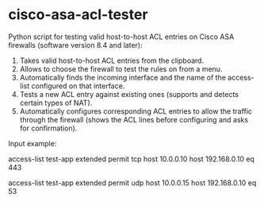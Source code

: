 # cisco-asa-acl-tester
Python script for testing valid host-to-host ACL entries on Cisco ASA firewalls (software version 8.4 and later):
  
  1) Takes valid host-to-host ACL entries from the clipboard.
  2) Allows to choose the firewall to test the rules on from a menu.
  3) Automatically finds the incoming interface and the name of the access-list configured on that interface.
  4) Tests a new ACL entry against existing ones (supports and detects certain types of NAT).
  5) Automatically configures corresponding ACL entries to allow the traffic through the firewall
     (shows the ACL lines before configuring and asks for confirmation).


Input example:

access-list test-app extended permit tcp host 10.0.0.10 host 192.168.0.10 eq 443

access-list test-app extended permit udp host 10.0.0.15 host 192.168.0.10 eq 53
